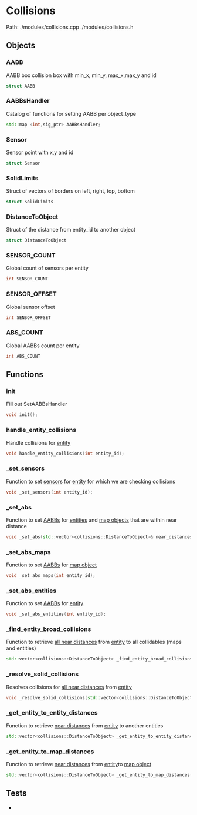 # Collisions
Path: ./modules/collisions.cpp   ./modules/collisions.h

## Objects

### AABB
AABB box collision box with min_x, min_y, max_x,max_y and id
```c++
struct AABB
```

### AABBsHandler
Catalog of functions for setting AABB per object_type
```c++
std::map <int,sig_ptr> AABBsHandler;
```

### Sensor
Sensor point with x,y and id
```c++
struct Sensor
```

### SolidLimits
Struct of vectors of borders on left, right, top, bottom
```c++
struct SolidLimits
```

### DistanceToObject
Struct of the distance from entity_id to another object
```c++
struct DistanceToObject
```

### SENSOR_COUNT 
Global count of sensors per entity
```c++
int SENSOR_COUNT
```

### SENSOR_OFFSET
Global sensor offset
```c++
int SENSOR_OFFSET
```

### ABS_COUNT
Global AABBs count  per entity
```c++
int ABS_COUNT
```

## Functions

### init
Fill out SetAABBsHandler
```c++
void init();
```

### handle_entity_collisions
Handle collisions for  [entity](entity.md#Entity)
```c++
void handle_entity_collisions(int entity_id);
```

### _set_sensors
Function to set [sensors](collisions.md#Sensor) for [entity](entity.md#Entity) for which we are checking collisions
```c++
void _set_sensors(int entity_id);
```

### _set_abs
Function to set [AABBs](collisions.md#AABB) for [entities](entity.md#Entity) and [map objects](maps.md#Map) that are within near distance
```c++
void _set_abs(std::vector<collisions::DistanceToObject>& near_distances);
```

### _set_abs_maps
Function to set [AABBs](collisions.md#AABB) for [map object](maps.md#Map)
```c++
void _set_abs_maps(int entity_id);
```

### _set_abs_entities
Function to set [AABBs](collisions.md#AABB) for [entity](entity.md#Entity)
```c++
void _set_abs_entities(int entity_id);
```

### _find_entity_broad_collisions
Function to retrieve [all near distances](collisions.md#DistanceToObject) from [entity](entity.md#Entity) to all collidables (maps and entities)
```c++
std::vector<collisions::DistanceToObject> _find_entity_broad_collisions(int entity_id);
```

### _resolve_solid_collisions
Resolves collisions for [all near distances](collisions.md#DistanceToObject) from [entity](entity.md#Entity) 
```c++
void _resolve_solid_collisions(std::vector<collisions::DistanceToObject>& near_distances);
```

### _get_entity_to_entity_distances
Function to retrieve [near distances](collisions.md#DistanceToObject) from [entity](entity.md#Entity) to another entities
```c++
std::vector<collisions::DistanceToObject> _get_entity_to_entity_distances(int entity_id);
```

### _get_entity_to_map_distances
Function to retrieve [near distances](collisions.md#DistanceToObject) from [entity](entity.md#Entity)to [map object](maps.md#Maps)
```c++
std::vector<collisions::DistanceToObject> _get_entity_to_map_distances(int entity_id);
```

## Tests
-

